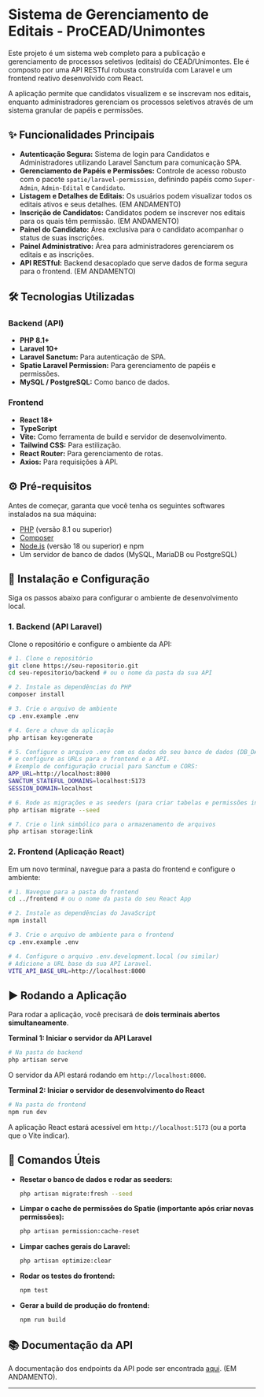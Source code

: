 # Sistema de Gerenciamento de Editais - ProCEAD/Unimontes

Este projeto é um sistema web completo para a publicação e gerenciamento de processos seletivos (editais) do CEAD/Unimontes. Ele é composto por uma API RESTful robusta construída com Laravel e um frontend reativo desenvolvido com React.

A aplicação permite que candidatos visualizem e se inscrevam nos editais, enquanto administradores gerenciam os processos seletivos através de um sistema granular de papéis e permissões.

## ✨ Funcionalidades Principais

  - **Autenticação Segura:** Sistema de login para Candidatos e Administradores utilizando Laravel Sanctum para comunicação SPA.
  - **Gerenciamento de Papéis e Permissões:** Controle de acesso robusto com o pacote `spatie/laravel-permission`, definindo papéis como `Super-Admin`, `Admin-Edital` e `Candidato`.
  - **Listagem e Detalhes de Editais:** Os usuários podem visualizar todos os editais ativos e seus detalhes. (EM ANDAMENTO)
  - **Inscrição de Candidatos:** Candidatos podem se inscrever nos editais para os quais têm permissão. (EM ANDAMENTO)
  - **Painel do Candidato:** Área exclusiva para o candidato acompanhar o status de suas inscrições.
  - **Painel Administrativo:** Área para administradores gerenciarem os editais e as inscrições.
  - **API RESTful:** Backend desacoplado que serve dados de forma segura para o frontend.  (EM ANDAMENTO)

## 🛠️ Tecnologias Utilizadas

### Backend (API)

  - **PHP 8.1+**
  - **Laravel 10+**
  - **Laravel Sanctum:** Para autenticação de SPA.
  - **Spatie Laravel Permission:** Para gerenciamento de papéis e permissões.
  - **MySQL / PostgreSQL:** Como banco de dados.

### Frontend

  - **React 18+**
  - **TypeScript**
  - **Vite:** Como ferramenta de build e servidor de desenvolvimento.
  - **Tailwind CSS:** Para estilização.
  - **React Router:** Para gerenciamento de rotas.
  - **Axios:** Para requisições à API.

## ⚙️ Pré-requisitos

Antes de começar, garanta que você tenha os seguintes softwares instalados na sua máquina:

  - [PHP](https://www.php.net/) (versão 8.1 ou superior)
  - [Composer](https://getcomposer.org/)
  - [Node.js](https://nodejs.org/) (versão 18 ou superior) e npm
  - Um servidor de banco de dados (MySQL, MariaDB ou PostgreSQL)

## 🚀 Instalação e Configuração

Siga os passos abaixo para configurar o ambiente de desenvolvimento local.

### 1\. Backend (API Laravel)

Clone o repositório e configure o ambiente da API:

```bash
# 1. Clone o repositório
git clone https://seu-repositorio.git
cd seu-repositorio/backend # ou o nome da pasta da sua API

# 2. Instale as dependências do PHP
composer install

# 3. Crie o arquivo de ambiente
cp .env.example .env

# 4. Gere a chave da aplicação
php artisan key:generate

# 5. Configure o arquivo .env com os dados do seu banco de dados (DB_DATABASE, DB_USERNAME, DB_PASSWORD)
# e configure as URLs para o frontend e a API.
# Exemplo de configuração crucial para Sanctum e CORS:
APP_URL=http://localhost:8000
SANCTUM_STATEFUL_DOMAINS=localhost:5173
SESSION_DOMAIN=localhost
```

```bash
# 6. Rode as migrações e as seeders (para criar tabelas e permissões iniciais)
php artisan migrate --seed

# 7. Crie o link simbólico para o armazenamento de arquivos
php artisan storage:link
```

### 2\. Frontend (Aplicação React)

Em um novo terminal, navegue para a pasta do frontend e configure o ambiente:

```bash
# 1. Navegue para a pasta do frontend
cd ../frontend # ou o nome da pasta do seu React App

# 2. Instale as dependências do JavaScript
npm install

# 3. Crie o arquivo de ambiente para o frontend
cp .env.example .env

# 4. Configure o arquivo .env.development.local (ou similar)
# Adicione a URL base da sua API Laravel.
VITE_API_BASE_URL=http://localhost:8000
```

## ▶️ Rodando a Aplicação

Para rodar a aplicação, você precisará de **dois terminais abertos simultaneamente**.

**Terminal 1: Iniciar o servidor da API Laravel**

```bash
# Na pasta do backend
php artisan serve
```

O servidor da API estará rodando em `http://localhost:8000`.

**Terminal 2: Iniciar o servidor de desenvolvimento do React**

```bash
# Na pasta do frontend
npm run dev
```

A aplicação React estará acessível em `http://localhost:5173` (ou a porta que o Vite indicar).

## 📝 Comandos Úteis

  - **Resetar o banco de dados e rodar as seeders:**

    ```bash
    php artisan migrate:fresh --seed
    ```

  - **Limpar o cache de permissões do Spatie (importante após criar novas permissões):**

    ```bash
    php artisan permission:cache-reset
    ```

  - **Limpar caches gerais do Laravel:**

    ```bash
    php artisan optimize:clear
    ```

  - **Rodar os testes do frontend:**

    ```bash
    npm test
    ```

  - **Gerar a build de produção do frontend:**

    ```bash
    npm run build
    ```

## 📚 Documentação da API

A documentação dos endpoints da API pode ser encontrada [aqui](https://www.google.com/). (EM ANDAMENTO).

-----
